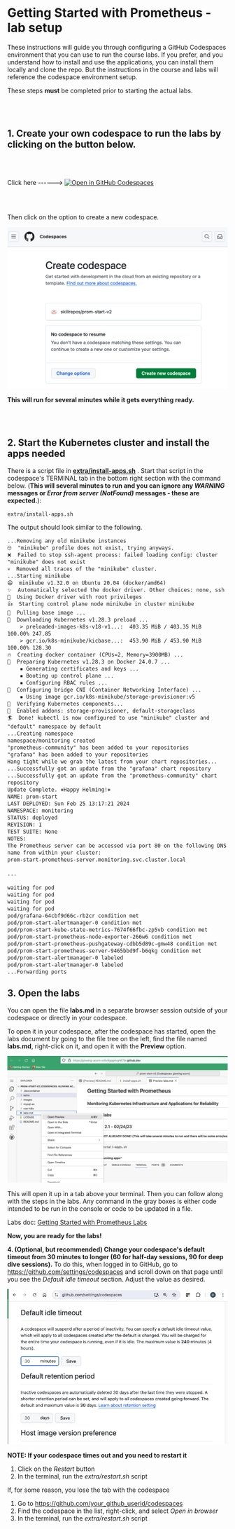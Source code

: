 # Getting Started with Prometheus - lab setup

These instructions will guide you through configuring a GitHub Codespaces environment that you can use to run the course labs. If you prefer, and you understand how to install and use the applications, you can install them locally and clone the repo. But the instructions in the course and labs will reference the codespace environment setup.

These steps **must** be completed prior to starting the actual labs.

<br/><br/>
## 1. Create your own codespace to run the labs by clicking on the button below.
<br/><br/>

Click here ------> [![Open in GitHub Codespaces](https://github.com/codespaces/badge.svg)](https://codespaces.new/skillrepos/prom-start-v2?quickstart=1)

<br/><br/>

Then click on the option to create a new codespace.

![Creating new codespace from button](./images/prom-codespace-start.png?raw=true "Creating new codespace from button")

**This will run for several minutes while it gets everything ready.**

<br/><br/>


## 2. Start the Kubernetes cluster and install the apps needed
There is a script file in [**extra/install-apps.sh**](./roar-k8s/install-apps.sh) .  Start that script in the codespace's TERMINAL tab in the bottom right section with the command below. (**This will several minutes to run and you can ignore any *WARNING* messages or *Error from server (NotFound)* messages - these are expected.**):

```
extra/install-apps.sh
```

The output should look similar to the following.

```console
...Removing any old minikube instances
🙄  "minikube" profile does not exist, trying anyways.
❌  Failed to stop ssh-agent process: failed loading config: cluster "minikube" does not exist
💀  Removed all traces of the "minikube" cluster.
...Starting minikube
😄  minikube v1.32.0 on Ubuntu 20.04 (docker/amd64)
✨  Automatically selected the docker driver. Other choices: none, ssh
📌  Using Docker driver with root privileges
👍  Starting control plane node minikube in cluster minikube
🚜  Pulling base image ...
💾  Downloading Kubernetes v1.28.3 preload ...
    > preloaded-images-k8s-v18-v1...:  403.35 MiB / 403.35 MiB  100.00% 247.85 
    > gcr.io/k8s-minikube/kicbase...:  453.90 MiB / 453.90 MiB  100.00% 128.30 
🔥  Creating docker container (CPUs=2, Memory=3900MB) ...
🐳  Preparing Kubernetes v1.28.3 on Docker 24.0.7 ...
    ▪ Generating certificates and keys ...
    ▪ Booting up control plane ...
    ▪ Configuring RBAC rules ...
🔗  Configuring bridge CNI (Container Networking Interface) ...
    ▪ Using image gcr.io/k8s-minikube/storage-provisioner:v5
🔎  Verifying Kubernetes components...
🌟  Enabled addons: storage-provisioner, default-storageclass
🏄  Done! kubectl is now configured to use "minikube" cluster and "default" namespace by default
...Creating namespace
namespace/monitoring created
"prometheus-community" has been added to your repositories
"grafana" has been added to your repositories
Hang tight while we grab the latest from your chart repositories...
...Successfully got an update from the "grafana" chart repository
...Successfully got an update from the "prometheus-community" chart repository
Update Complete. ⎈Happy Helming!⎈
NAME: prom-start
LAST DEPLOYED: Sun Feb 25 13:17:21 2024
NAMESPACE: monitoring
STATUS: deployed
REVISION: 1
TEST SUITE: None
NOTES:
The Prometheus server can be accessed via port 80 on the following DNS name from within your cluster:
prom-start-prometheus-server.monitoring.svc.cluster.local

...

waiting for pod
waiting for pod
waiting for pod
waiting for pod
pod/grafana-64cbf9d66c-rb2cr condition met
pod/prom-start-alertmanager-0 condition met
pod/prom-start-kube-state-metrics-7674f66fbc-zp5vb condition met
pod/prom-start-prometheus-node-exporter-266w6 condition met
pod/prom-start-prometheus-pushgateway-cdbb5d89c-gmw48 condition met
pod/prom-start-prometheus-server-9465bbd9f-b6qkg condition met
pod/prom-start-alertmanager-0 labeled
pod/prom-start-alertmanager-0 labeled
...Forwarding ports
```

## 3. Open the labs

You can open the file **labs.md** in a separate browser session outside of your codespace or directly in your codespace. 

To open it in your codespace, after the codespace has started, open the labs document by going to the file tree on the left, find the file named **labs.md**, right-click on it, and open it with the **Preview** option.

![Labs doc preview in codespace](./images/promstart58.png?raw=true "Labs doc preview in codespace")

This will open it up in a tab above your terminal. Then you can follow along with the steps in the labs. 
Any command in the gray boxes is either code intended to be run in the console or code to be updated in a file.

Labs doc: [Getting Started with Prometheus Labs](labs.md)

**Now, you are ready for the labs!**

**4. (Optional, but recommended) Change your codespace's default timeout from 30 minutes to longer (60 for half-day sessions, 90 for deep dive sessions).**
To do this, when logged in to GitHub, go to https://github.com/settings/codespaces and scroll down on that page until you see the *Default idle timeout* section. Adjust the value as desired.

![Changing codespace idle timeout value](./images/gaidd4.png?raw=true "Changing codespace idle timeout value")

**NOTE: If your codespace times out and you need to restart it**

1. Click on the *Restart* button
2. In the terminal, run the *extra/restart.sh* script

If, for some reason, you lose the tab with the codespace

1. Go to https://github.com/your_github_userid/codespaces
2. Find the codespace in the list, right-click, and select *Open in browser*
3. In the terminal, run the *extra/restart.sh* script

<br/><br/>
